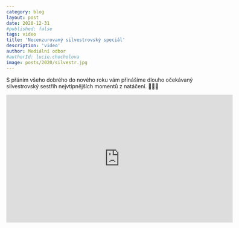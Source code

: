 ```yaml
---
category: blog
layout: post
date: 2020-12-31
#published: false
tags: video
title: 'Necenzurovaný silvestrovský speciál'
description: 'video'
author: Mediální odbor
#authorId: lucie.chocholova
image: posts/2020/silvestr.jpg
---
```


S přáním všeho dobrého do nového roku vám přinášíme dlouho očekávaný silvestrovský sestřih nejvtipnějších momentů z natáčení. 🙈🙉🙊

<iframe width="600" height="338" src="https://www.youtube.com/embed/ruW44VSDWNQ" frameborder="0" allow="accelerometer; autoplay; clipboard-write; encrypted-media; gyroscope; picture-in-picture" allowfullscreen></iframe>
